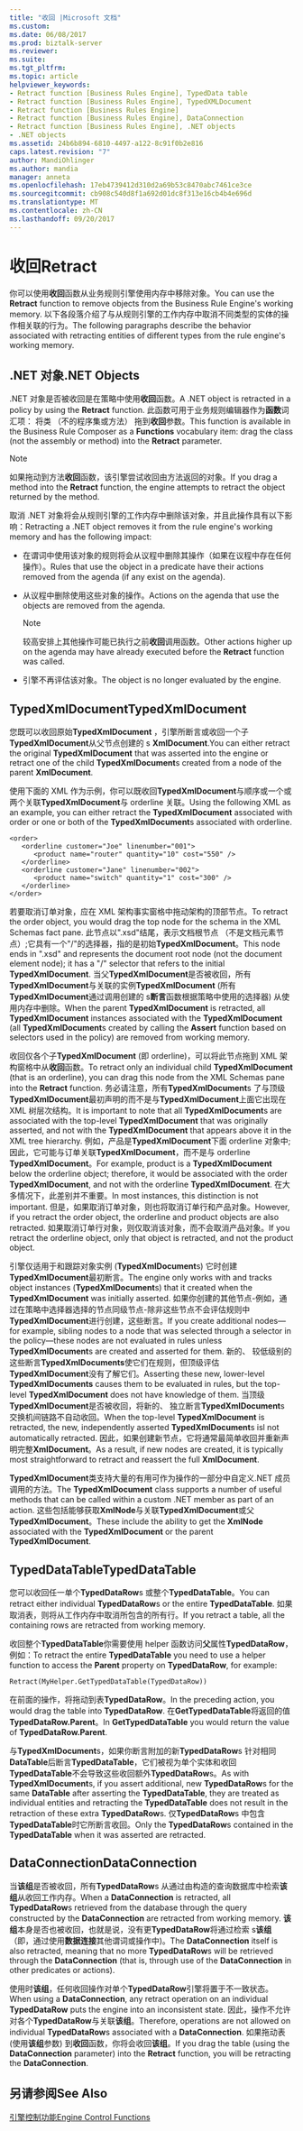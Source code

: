 ```yaml
---
title: "收回 |Microsoft 文档"
ms.custom: 
ms.date: 06/08/2017
ms.prod: biztalk-server
ms.reviewer: 
ms.suite: 
ms.tgt_pltfrm: 
ms.topic: article
helpviewer_keywords:
- Retract function [Business Rules Engine], TypedData table
- Retract function [Business Rules Engine], TypedXMLDocument
- Retract function [Business Rules Engine]
- Retract function [Business Rules Engine], DataConnection
- Retract function [Business Rules Engine], .NET objects
- .NET objects
ms.assetid: 24b6b894-6810-4497-a122-8c91f0b2e816
caps.latest.revision: "7"
author: MandiOhlinger
ms.author: mandia
manager: anneta
ms.openlocfilehash: 17eb4739412d310d2a69b53c8470abc7461ce3ce
ms.sourcegitcommit: cb908c540d8f1a692d01dc8f313e16cb4b4e696d
ms.translationtype: MT
ms.contentlocale: zh-CN
ms.lasthandoff: 09/20/2017
---
```

# <a name="retract"></a><span data-ttu-id="ca4c2-102">收回</span><span class="sxs-lookup"><span data-stu-id="ca4c2-102">Retract</span></span>
<span data-ttu-id="ca4c2-103">你可以使用**收回**函数从业务规则引擎使用内存中移除对象。</span><span class="sxs-lookup"><span data-stu-id="ca4c2-103">You can use the **Retract** function to remove objects from the Business Rule Engine's working memory.</span></span> <span data-ttu-id="ca4c2-104">以下各段落介绍了与从规则引擎的工作内存中取消不同类型的实体的操作相关联的行为。</span><span class="sxs-lookup"><span data-stu-id="ca4c2-104">The following paragraphs describe the behavior associated with retracting entities of different types from the rule engine's working memory.</span></span>  
  
## <a name="net-objects"></a><span data-ttu-id="ca4c2-105">.NET 对象</span><span class="sxs-lookup"><span data-stu-id="ca4c2-105">.NET Objects</span></span>  
 <span data-ttu-id="ca4c2-106">.NET 对象是否被收回是在策略中使用**收回**函数。</span><span class="sxs-lookup"><span data-stu-id="ca4c2-106">A .NET object is retracted in a policy by using the **Retract** function.</span></span> <span data-ttu-id="ca4c2-107">此函数可用于业务规则编辑器作为**函数**词汇项： 将类 （不的程序集或方法） 拖到**收回**参数。</span><span class="sxs-lookup"><span data-stu-id="ca4c2-107">This function is available in the Business Rule Composer as a **Functions** vocabulary item: drag the class (not the assembly or method) into the **Retract** parameter.</span></span>  
  
> [!NOTE]
>  <span data-ttu-id="ca4c2-108">如果拖动到方法**收回**函数，该引擎尝试收回由方法返回的对象。</span><span class="sxs-lookup"><span data-stu-id="ca4c2-108">If you drag a method into the **Retract** function, the engine attempts to retract the object returned by the method.</span></span>  
  
 <span data-ttu-id="ca4c2-109">取消 .NET 对象将会从规则引擎的工作内存中删除该对象，并且此操作具有以下影响：</span><span class="sxs-lookup"><span data-stu-id="ca4c2-109">Retracting a .NET object removes it from the rule engine's working memory and has the following impact:</span></span>  
  
-   <span data-ttu-id="ca4c2-110">在谓词中使用该对象的规则将会从议程中删除其操作（如果在议程中存在任何操作）。</span><span class="sxs-lookup"><span data-stu-id="ca4c2-110">Rules that use the object in a predicate have their actions removed from the agenda (if any exist on the agenda).</span></span>  
  
-   <span data-ttu-id="ca4c2-111">从议程中删除使用这些对象的操作。</span><span class="sxs-lookup"><span data-stu-id="ca4c2-111">Actions on the agenda that use the objects are removed from the agenda.</span></span>  
  
    > [!NOTE]
    >  <span data-ttu-id="ca4c2-112">较高安排上其他操作可能已执行之前**收回**调用函数。</span><span class="sxs-lookup"><span data-stu-id="ca4c2-112">Other actions higher up on the agenda may have already executed before the **Retract** function was called.</span></span>  
  
-   <span data-ttu-id="ca4c2-113">引擎不再评估该对象。</span><span class="sxs-lookup"><span data-stu-id="ca4c2-113">The object is no longer evaluated by the engine.</span></span>  
  
## <a name="typedxmldocument"></a><span data-ttu-id="ca4c2-114">TypedXmlDocument</span><span class="sxs-lookup"><span data-stu-id="ca4c2-114">TypedXmlDocument</span></span>  
 <span data-ttu-id="ca4c2-115">您既可以收回原始**TypedXmlDocument** ，引擎所断言或收回一个子**TypedXmlDocument**从父节点创建的 s **XmlDocument**.</span><span class="sxs-lookup"><span data-stu-id="ca4c2-115">You can either retract the original **TypedXmlDocument** that was asserted into the engine or retract one of the child **TypedXmlDocument**s created from a node of the parent **XmlDocument**.</span></span>  
  
 <span data-ttu-id="ca4c2-116">使用下面的 XML 作为示例，你可以既收回**TypedXmlDocument**与顺序或一个或两个关联**TypedXmlDocument**与 orderline 关联。</span><span class="sxs-lookup"><span data-stu-id="ca4c2-116">Using the following XML as an example, you can either retract the **TypedXmlDocument** associated with order or one or both of the **TypedXmlDocument**s associated with orderline.</span></span>  
  
```  
<order>  
   <orderline customer="Joe" linenumber="001">  
      <product name="router" quantity="10" cost="550" />  
   </orderline>  
   <orderline customer="Jane" linenumber="002">  
      <product name="switch" quantity="1" cost="300" />  
   </orderline>  
</order>  
```  
  
 <span data-ttu-id="ca4c2-117">若要取消订单对象，应在 XML 架构事实窗格中拖动架构的顶部节点。</span><span class="sxs-lookup"><span data-stu-id="ca4c2-117">To retract the order object, you would drag the top node for the schema in the XML Schemas fact pane.</span></span> <span data-ttu-id="ca4c2-118">此节点以".xsd"结尾，表示文档根节点 （不是文档元素节点）;它具有一个"/"的选择器，指的是初始**TypedXmlDocument**。</span><span class="sxs-lookup"><span data-stu-id="ca4c2-118">This node ends in ".xsd" and represents the document root node (not the document element node); it has a "/" selector that refers to the initial **TypedXmlDocument**.</span></span> <span data-ttu-id="ca4c2-119">当父**TypedXmlDocument**是否被收回，所有**TypedXmlDocument**与关联的实例**TypedXmlDocument** (所有**TypedXmlDocument**通过调用创建的 s**断言**函数根据策略中使用的选择器) 从使用内存中删除。</span><span class="sxs-lookup"><span data-stu-id="ca4c2-119">When the parent **TypedXmlDocument** is retracted, all **TypedXmlDocument** instances associated with the **TypedXmlDocument** (all **TypedXmlDocument**s created by calling the **Assert** function based on selectors used in the policy) are removed from working memory.</span></span>  
  
 <span data-ttu-id="ca4c2-120">收回仅各个子**TypedXmlDocument** (即 orderline)，可以将此节点拖到 XML 架构窗格中从**收回**函数。</span><span class="sxs-lookup"><span data-stu-id="ca4c2-120">To retract only an individual child **TypedXmlDocument** (that is an orderline), you can drag this node from the XML Schemas pane into the **Retract** function.</span></span> <span data-ttu-id="ca4c2-121">务必请注意，所有**TypedXmlDocument**s 了与顶级**TypedXmlDocument**最初声明的而不是与**TypedXmlDocument**上面它出现在 XML 树层次结构。</span><span class="sxs-lookup"><span data-stu-id="ca4c2-121">It is important to note that all **TypedXmlDocument**s are associated with the top-level **TypedXmlDocument** that was originally asserted, and not with the **TypedXmlDocument** that appears above it in the XML tree hierarchy.</span></span> <span data-ttu-id="ca4c2-122">例如，产品是**TypedXmlDocument**下面 orderline 对象中; 因此，它可能与订单关联**TypedXmlDocument**，而不是与 orderline **TypedXmlDocument**。</span><span class="sxs-lookup"><span data-stu-id="ca4c2-122">For example, product is a **TypedXmlDocument** below the orderline object; therefore, it would be associated with the order **TypedXmlDocument**, and not with the orderline **TypedXmlDocument**.</span></span> <span data-ttu-id="ca4c2-123">在大多情况下，此差别并不重要。</span><span class="sxs-lookup"><span data-stu-id="ca4c2-123">In most instances, this distinction is not important.</span></span> <span data-ttu-id="ca4c2-124">但是，如果取消订单对象，则也将取消订单行和产品对象。</span><span class="sxs-lookup"><span data-stu-id="ca4c2-124">However, if you retract the order object, the orderline and product objects are also retracted.</span></span> <span data-ttu-id="ca4c2-125">如果取消订单行对象，则仅取消该对象，而不会取消产品对象。</span><span class="sxs-lookup"><span data-stu-id="ca4c2-125">If you retract the orderline object, only that object is retracted, and not the product object.</span></span>  
  
 <span data-ttu-id="ca4c2-126">引擎仅适用于和跟踪对象实例 (**TypedXmlDocument**s) 它时创建**TypedXmlDocument**最初断言。</span><span class="sxs-lookup"><span data-stu-id="ca4c2-126">The engine only works with and tracks object instances (**TypedXmlDocument**s) that it created when the **TypedXmlDocument** was initially asserted.</span></span> <span data-ttu-id="ca4c2-127">如果你创建的其他节点-例如，通过在策略中选择器选择的节点同级节点-除非这些节点不会评估规则中**TypedXmlDocument**进行创建，这些断言。</span><span class="sxs-lookup"><span data-stu-id="ca4c2-127">If you create additional nodes—for example, sibling nodes to a node that was selected through a selector in the policy—these nodes are not evaluated in rules unless **TypedXmlDocument**s are created and asserted for them.</span></span> <span data-ttu-id="ca4c2-128">新的、 较低级别的这些断言**TypedXmlDocuments**使它们在规则，但顶级评估**TypedXmlDocument**没有了解它们。</span><span class="sxs-lookup"><span data-stu-id="ca4c2-128">Asserting these new, lower-level **TypedXmlDocuments** causes them to be evaluated in rules, but the top-level **TypedXmlDocument** does not have knowledge of them.</span></span> <span data-ttu-id="ca4c2-129">当顶级**TypedXmlDocument**是否被收回，将新的、 独立断言**TypedXmlDocument**s 交换机间链路不自动收回。</span><span class="sxs-lookup"><span data-stu-id="ca4c2-129">When the top-level **TypedXmlDocument** is retracted, the new, independently asserted **TypedXmlDocument**s isl not automatically retracted.</span></span> <span data-ttu-id="ca4c2-130">因此，如果创建新节点，它将通常最简单收回并重新声明完整**XmlDocument**。</span><span class="sxs-lookup"><span data-stu-id="ca4c2-130">As a result, if new nodes are created, it is typically most straightforward to retract and reassert the full **XmlDocument**.</span></span>  
  
 <span data-ttu-id="ca4c2-131">**TypedXmlDocument**类支持大量的有用可作为操作的一部分中自定义.NET 成员调用的方法。</span><span class="sxs-lookup"><span data-stu-id="ca4c2-131">The **TypedXmlDocument** class supports a number of useful methods that can be called within a custom .NET member as part of an action.</span></span> <span data-ttu-id="ca4c2-132">这些包括能够获取**XmlNode**与关联**TypedXmlDocument**或父**TypedXmlDocument**。</span><span class="sxs-lookup"><span data-stu-id="ca4c2-132">These include the ability to get the **XmlNode** associated with the **TypedXmlDocument** or the parent **TypedXmlDocument**.</span></span>  
  
## <a name="typeddatatable"></a><span data-ttu-id="ca4c2-133">TypedDataTable</span><span class="sxs-lookup"><span data-stu-id="ca4c2-133">TypedDataTable</span></span>  
 <span data-ttu-id="ca4c2-134">您可以收回任一单个**TypedDataRow**s 或整个**TypedDataTable**。</span><span class="sxs-lookup"><span data-stu-id="ca4c2-134">You can retract either individual **TypedDataRow**s or the entire **TypedDataTable**.</span></span> <span data-ttu-id="ca4c2-135">如果取消表，则将从工作内存中取消所包含的所有行。</span><span class="sxs-lookup"><span data-stu-id="ca4c2-135">If you retract a table, all the containing rows are retracted from working memory.</span></span>  
  
 <span data-ttu-id="ca4c2-136">收回整个**TypedDataTable**你需要使用 helper 函数访问**父**属性**TypedDataRow**，例如：</span><span class="sxs-lookup"><span data-stu-id="ca4c2-136">To retract the entire **TypedDataTable** you need to use a helper function to access the **Parent** property on **TypedDataRow**, for example:</span></span>  
  
```  
Retract(MyHelper.GetTypedDataTable(TypedDataRow))  
```  
  
 <span data-ttu-id="ca4c2-137">在前面的操作，将拖动到表**TypedDataRow**。</span><span class="sxs-lookup"><span data-stu-id="ca4c2-137">In the preceding action, you would drag the table into **TypedDataRow**.</span></span> <span data-ttu-id="ca4c2-138">在**GetTypedDataTable**将返回的值**TypedDataRow.Parent**。</span><span class="sxs-lookup"><span data-stu-id="ca4c2-138">In **GetTypedDataTable** you would return the value of **TypedDataRow.Parent**.</span></span>  
  
 <span data-ttu-id="ca4c2-139">与**TypedXmlDocument**s，如果你断言附加的新**TypedDataRow**s 针对相同**DataTable**后断言**TypedDataTable**，它们被视为单个实体和收回**TypedDataTable**不会导致这些收回额外**TypedDataRow**s。</span><span class="sxs-lookup"><span data-stu-id="ca4c2-139">As with **TypedXmlDocument**s, if you assert additional, new **TypedDataRow**s for the same **DataTable** after asserting the **TypedDataTable**, they are treated as individual entities and retracting the **TypedDataTable** does not result in the retraction of these extra **TypedDataRow**s.</span></span> <span data-ttu-id="ca4c2-140">仅**TypedDataRow**s 中包含**TypedDataTable**时它所断言收回。</span><span class="sxs-lookup"><span data-stu-id="ca4c2-140">Only the **TypedDataRow**s contained in the **TypedDataTable** when it was asserted are retracted.</span></span>  
  
## <a name="dataconnection"></a><span data-ttu-id="ca4c2-141">DataConnection</span><span class="sxs-lookup"><span data-stu-id="ca4c2-141">DataConnection</span></span>  
 <span data-ttu-id="ca4c2-142">当**该组**是否被收回，所有**TypedDataRow**s 从通过由构造的查询数据库中检索**该组**从收回工作内存。</span><span class="sxs-lookup"><span data-stu-id="ca4c2-142">When a **DataConnection** is retracted, all **TypedDataRow**s retrieved from the database through the query constructed by the **DataConnection** are retracted from working memory.</span></span> <span data-ttu-id="ca4c2-143">**该组**本身是否也被收回，也就是说，没有更**TypedDataRow**将通过检索 s**该组**（即，通过使用**数据连接**其他谓词或操作中)。</span><span class="sxs-lookup"><span data-stu-id="ca4c2-143">The **DataConnection** itself is also retracted, meaning that no more **TypedDataRow**s will be retrieved through the **DataConnection** (that is, through use of the **DataConnection** in other predicates or actions).</span></span>  
  
 <span data-ttu-id="ca4c2-144">使用时**该组**，任何收回操作对单个**TypedDataRow**引擎将置于不一致状态。</span><span class="sxs-lookup"><span data-stu-id="ca4c2-144">When using a **DataConnection**, any retract operation on an individual **TypedDataRow** puts the engine into an inconsistent state.</span></span> <span data-ttu-id="ca4c2-145">因此，操作不允许对各个**TypedDataRow**与关联**该组**。</span><span class="sxs-lookup"><span data-stu-id="ca4c2-145">Therefore, operations are not allowed on individual **TypedDataRow**s associated with a **DataConnection**.</span></span> <span data-ttu-id="ca4c2-146">如果拖动表 (使用**该组**参数) 到**收回**函数，你将会收回**该组**。</span><span class="sxs-lookup"><span data-stu-id="ca4c2-146">If you drag the table (using the **DataConnection** parameter) into the **Retract** function, you will be retracting the **DataConnection**.</span></span>  
  
## <a name="see-also"></a><span data-ttu-id="ca4c2-147">另请参阅</span><span class="sxs-lookup"><span data-stu-id="ca4c2-147">See Also</span></span>  
 [<span data-ttu-id="ca4c2-148">引擎控制功能</span><span class="sxs-lookup"><span data-stu-id="ca4c2-148">Engine Control Functions</span></span>](../core/engine-control-functions.md)